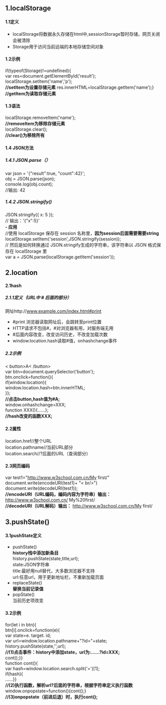 ## 1.localStorage  
#### 1.1定义
- localStorage将数据永久存储在html中,sessionStorage暂时存储，网页关闭会被清除
- Storage用于访问当前远端的本地存储空间对象  

#### 1.2示例  
if(typeof(Storage)!=undefined){  
var res=document.getElementById('result');  
localStorage.setItem('name','p');   
**//setItem为设置存储元素**
res.innerHTML=localStorage.getItem('name');}  
**//getItem为读取存储元素**  
#### 1.3语法  
localStorage.removeItem('name');  
**//removeItem为移除存储元素**  
localStorage.clear();  
**//clear()为移除所有**  
#### 1.4 JSON方法  
##### 1.4.1 JSON.parse（）  
var json = '{"result":true, "count":42}';  
obj = JSON.parse(json);    
console.log(obj.count);  
//输出: 42  
##### 1.4.2 JSON.stringify()  
JSON.stringify({ x: 5 });   
// 输出：'{"x":5}'  
**- 应用**  
//使用 localStorage 保存在 session 名称里，**因为session后面需要需要string**  
localStorage.setItem('session',JSON.stringify(session));  
// 然后是如何转换通过 JSON.stringify生成的字符串，该字符串以 JSON 格式保存在 localStorage 里  
var a = JSON.parse(localStorage.getItem('session'));  

## 2.location 
#### 2.1hash  
##### 2.1.1定义（URL中 # 后面的部分）
网址http://www.example.com/index.html#print  
- #print 浏览器读取网址后，会跳转至print位置  
- HTTP请求不包括#，#对浏览器有用，对服务端无用  
- #后面内容改变，改变访问历史，不改变加载次数  
- window.location.hash读取#值，onhashchange事件  

##### 2.2示例  
< button>A< /button>  
var btn=document.querySelector('button');  
btn.onclick=function(){  
if(window.location){  
window.location.hash=btn.innerHTML;  
}};   
**//点击button,hash值为#A;**   
window.onhashchange=XXX;  
function XXX(){……};  
**//hash改变的函数XXX;**    
#### 2.2属性   
location.href//整个URL  
location.pathname//当前URL部分  
location.search//?后面的URL（查询部分）
#### 2.3网页编码  
var test1="http://www.w3school.com.cn/My first/"  
document.write(encodeURI(test1)+ "< br/>")
document.write(decodeURI(test1));  
**//encodeURI（URL编码，编码内容为字符串）输出：**  
http://www.w3school.com.cn/ My%20first/  
**//decodeURI（URL解码）输出：**  http://www.w3school.com.cn/My first/  
## 3.pushState()  
#### 3.1pushState定义   
- pushState()  
**history栈中添加新条目**   
history.pushState(state,title,url);  
state:JSON字符串  
title:最好用null替代，大多数浏览器不支持  
url:任意url，用于更新地址栏，不重新加载页面  
- replaceState()  
**替换当前记录值**  
- popState()  
当前历史项改变   
#### 3.2示例  
for(let i in btn){  
btn[i].onclick=function(e){  
var state=e. target. id;  
var url=window.location.pathname+"?id="+state;
history.pushState(state,'',url);  
**//(1)点击事件：history中添加state，url为:……?id=XXX;**  
cont();}}  
function cont(){  
var hash=window.location.search.split('=')[1];  
if(hash){  
……}}  
**//(2)执行函数，解析url?后面的字符串，根据字符串定义执行函数**  
window.onpopstate=function(){cont();}  
**//(3)onpopstate（前进后退）时，执行cont();**


 




